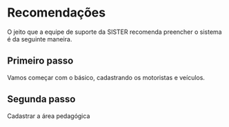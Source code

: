 # Recomendações

O jeito que a equipe de suporte da SISTER recomenda preencher o sistema é da seguinte maneira. 

## Primeiro passo 
Vamos começar com o básico, cadastrando os motoristas e veículos.

## Segunda passo
Cadastrar a área pedagógica 


